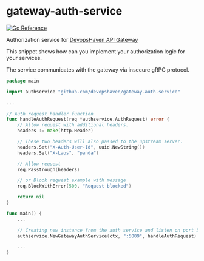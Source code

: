 # gateway-auth-service

[![Go Reference](https://pkg.go.dev/badge/github.com/devopshaven/gateway-auth-service.svg)](https://pkg.go.dev/github.com/devopshaven/gateway-auth-service)

Authorization service for [DevopsHaven API Gateway](https://github.com/devopshaven/api-gateway)

This snippet shows how can you implement your authorization logic for your services.

The service communicates with the gateway via insecure gRPC protocol.

```go
package main

import authservice "github.com/devopshaven/gateway-auth-service"

...

// Auth request handler function
func handleAuthRequest(req *authservice.AuthRequest) error {
	// Allow request with additional headers.
	headers := make(http.Header)

	// These two headers will also passed to the upstream server.
	headers.Set("X-Auth-User-Id", uuid.NewString())
	headers.Set("X-Laos", "panda")

    // Allow request
	req.Passtrough(headers)

    // or Block request example with message
	req.BlockWithError(500, "Request blocked")

	return nil
}

func main() {
    ...

	// Creating new instance from the auth service and listen on port 5009
	authservice.NewGatewayAuthService(ctx, ":5009", handleAuthRequest)

	...
}
```